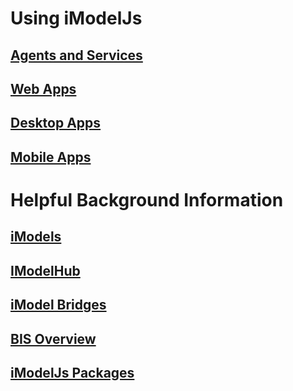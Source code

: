 # Using iModelJs

## [Agents and Services](./App.md#agents-and-services)

## [Web Apps](./App.md#web-apps)

## [Desktop Apps](./App.md#desktop-apps)

## [Mobile Apps](./App.md#mobile-apps)

# Helpful Background Information

## [iModels](./iModels)

## [IModelHub](./IModelHub)

## [iModel Bridges](./IModelBridges)

## [BIS Overview](./BisCore)

## [iModelJs Packages](./index.md#imodeljs-organization)
